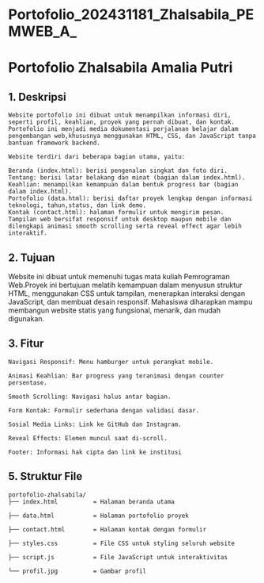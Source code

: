 # Portofolio_202431181_Zhalsabila_PEMWEB_A_

# Portofolio Zhalsabila Amalia Putri

## 1. Deskripsi

    Website portofolio ini dibuat untuk menampilkan informasi diri, seperti profil, keahlian, proyek yang pernah dibuat, dan kontak.
    Portofolio ini menjadi media dokumentasi perjalanan belajar dalam pengembangan web,khususnya menggunakan HTML, CSS, dan JavaScript tanpa bantuan framework backend.

    Website terdiri dari beberapa bagian utama, yaitu:
    
    Beranda (index.html): berisi pengenalan singkat dan foto diri.
    Tentang: berisi latar belakang dan minat (bagian dalam index.html).
    Keahlian: menampilkan kemampuan dalam bentuk progress bar (bagian dalam index.html).
    Portofolio (data.html): berisi daftar proyek lengkap dengan informasi teknologi, tahun,status, dan link demo.
    Kontak (contact.html): halaman formulir untuk mengirim pesan.
    Tampilan web bersifat responsif untuk desktop maupun mobile dan dilengkapi animasi smooth scrolling serta reveal effect agar lebih interaktif.

## 2. Tujuan 

   Website ini dibuat untuk memenuhi tugas mata kuliah Pemrograman Web.Proyek ini bertujuan melatih kemampuan dalam menyusun struktur HTML, menggunakan CSS untuk tampilan, menerapkan interaksi dengan JavaScript,     dan membuat desain responsif. Mahasiswa diharapkan mampu membangun website statis yang fungsional, menarik, dan mudah digunakan.

## 3. Fitur

    Navigasi Responsif: Menu hamburger untuk perangkat mobile.
   
    Animasi Keahlian: Bar progress yang teranimasi dengan counter persentase.
   
    Smooth Scrolling: Navigasi halus antar bagian.
   
    Form Kontak: Formulir sederhana dengan validasi dasar.
   
    Sosial Media Links: Link ke GitHub dan Instagram.
   
    Reveal Effects: Elemen muncul saat di-scroll.
   
    Footer: Informasi hak cipta dan link ke institusi

## 5. Struktur File

    portofolio-zhalsabila/
    ├── index.html          = Halaman beranda utama
   
    ├── data.html           = Halaman portofolio proyek
   
    ├── contact.html        = Halaman kontak dengan formulir
   
    ├── styles.css          = File CSS untuk styling seluruh website
   
    ├── script.js           = File JavaScript untuk interaktivitas
   
    └── profil.jpg          = Gambar profil 
